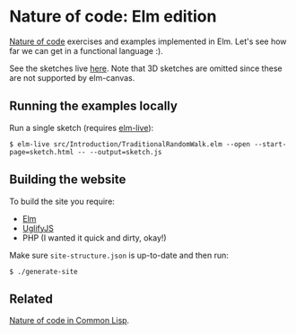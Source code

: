 # Nature of code: Elm edition

[Nature of code](https://natureofcode.com/) exercises and examples implemented
in Elm. Let's see how far we can get in a functional language :).

See the sketches live [here](https://mark-gerarts.github.io/nature-of-code-elm).
Note that 3D sketches are omitted since these are not supported by elm-canvas.

## Running the examples locally

Run a single sketch (requires [elm-live](https://github.com/wking-io/elm-live#installation)):

```
$ elm-live src/Introduction/TraditionalRandomWalk.elm --open --start-page=sketch.html -- --output=sketch.js
```

## Building the website

To build the site you require:

- [Elm](https://guide.elm-lang.org/install/elm.html)
- [UglifyJS](https://github.com/elm/compiler/blob/9d97114702bf6846cab622a2203f60c2d4ebedf2/hints/optimize.md)
- PHP (I wanted it quick and dirty, okay!)

Make sure `site-structure.json` is up-to-date and then run:

```
$ ./generate-site
```

## Related

[Nature of code in Common Lisp](https://github.com/mark-gerarts/nature-of-code).
